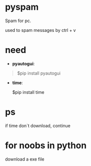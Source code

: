 # pyspam
Spam for pc.

used to spam messages by ctrl + v


# need
 * **pyautogui**:

> $pip install pyautogui

* **time**:

  $pip install time
  
# ps
if time don`t download, continue

# for noobs in python
download a exe file
